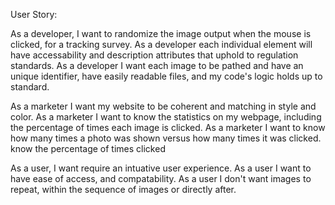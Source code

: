 User Story:

As a developer, I want to randomize the image output when the mouse is clicked, for a tracking survey. 
As a developer each individual element will have accessability and description attributes that uphold to regulation standards. 
As a developer I want each image to be pathed and have an unique identifier, have easily readable files, and my code's logic holds up to standard. 

As a marketer I want my website to be coherent and matching in style and color.
As a marketer I want to know the statistics on my webpage, including the percentage of times each image is clicked. 
As a marketer I want to know how many times a photo was shown versus how many times it was clicked. 
know the percentage of times clicked

As a user, I want require an intuative user experience. 
As a user I want to have ease of access, and compatability.
As a user I don't want images to repeat, within the sequence of images or directly after. 

